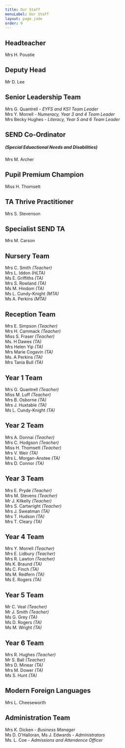 ```yaml
---
title: Our Staff
menuLabel: Our Staff
layout: page.jade
order: 9
---
```

## Headteacher

Mrs H. Poustie

## Deputy Head

Mr D. Lee

## Senior Leadership Team

Mrs G. Quantrell - *EYFS and KS1 Team Leader*  
Mrs Y. Morrell - *Numeracy, Year 3 and 4 Team Leader*  
Mrs Becky Hughes - *Literacy, Year 5 and 6 Team Leader*  

## SEND Co-Ordinator
##### (Special Eduactional Needs and Disabilities)

Mrs M. Archer

## Pupil Premium Champion

Miss H. Thomsett

## TA Thrive Practitioner

Mrs S. Stevenson

## Specialist SEND TA

Mrs M. Carson

## Nursery Team

Mrs C. Smith *(Teacher)*  
Mrs L. Iddon *(HLTA)*  
Ms E. Griffiths *(TA)*  
Mrs S. Rowland *(TA)*  
Ms M. Hindom *(TA)*  
Ms L. Cundy-Knight *(MTA)*  
Ms A. Perkins *(MTA)*  

## Reception Team

Mrs E. Simpson *(Teacher)*  
Mrs H. Cammack *(Teacher)*  
Miss S. Fraser *(Teacher)*  
Ms. H Dawes *(TA)*  
Mrs Helen Yip *(TA)*  
Mrs Marie Cogavin *(TA)*  
Ms. A Perkins *(TA)*  
Mrs Tania Bull *(TA)*  

## Year 1 Team

Mrs G. Quantrell *(Teacher)*  
Miss M. Luff *(Teacher)*  
Mrs B. Osborne *(TA)*  
Mrs J. Huxtable *(TA)*  
Ms L. Cundy-Knight *(TA)*  

## Year 2 Team

Mrs A. Donnai *(Teacher)*  
Mrs C. Hodgson *(Teacher)*  
Miss H. Thomsett *(Teacher)*  
Mrs V. Weir *(TA)*  
Mrs L. Morgan-Anstee *(TA)*  
Mrs D. Connor *(TA)*  

## Year 3 Team

Mrs E. Pryde *(Teacher)*  
Mrs M. Stevens *(Teacher)*  
Mr J. Kilkelly *(Teacher)*  
Mrs S. Cartwright *(Teacher)*  
Mrs J. Sweatman *(TA)*  
Mrs T. Hudson *(TA)*  
Mrs T. Cleary *(TA)*  

## Year 4 Team

Mrs Y. Morrell *(Teacher)*  
Mrs E. Lidbury *(Teacher)*  
Mrs R. Lawton *(Teacher)*  
Ms K. Braund *(TA)*  
Ms C. Finch *(TA)*  
Ms M. Redfern *(TA)*  
Ms E. Rogers *(TA)*  

## Year 5 Team

Mr C. Veal *(Teacher)*  
Mr J. Smith *(Teacher)*  
Ms G. Grey *(TA)*  
Ms D. Rogers *(TA)*  
Ms M. Wright *(TA)*  

## Year 6 Team

Mrs R. Hughes *(Teacher)*  
Mr S. Ball *(Teacher)*  
Mrs D. Minear *(TA)*  
Mrs M. Dower *(TA)*  
Ms S. Hunt *(TA)*  

## Modern Foreign Languages

Mrs L. Cheeseworth

## Administration Team

Mrs K. Dicken - *Business Manager*  
Ms D. O'Halloran, Ms J. Edwards - *Administrators*  
Ms. L. Coe - *Admissions and Attendence Officer*
